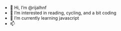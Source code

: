 - 👋 Hi, I’m @rijalhnf
- 👀 I’m interested in reading, cycling, and a bit coding
- 🌱 I’m currently learning javascript
- 📫 


<!---
rijalhnf/rijalhnf is a ✨ special ✨ repository because its `README.md` (this file) appears on your GitHub profile.
You can click the Preview link to take a look at your changes.
--->
